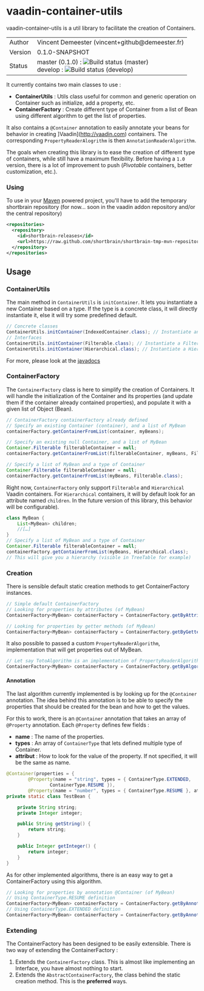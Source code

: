 # vaadin-container-utils

vaadin-container-utils is a util library to facilitate the creation of Containers.

<table>
  <tr>
    <td>Author</td>
    <td>Vincent Demeester (vincent+github@demeester.fr)</td>
  </tr>
  <tr>
    <td>Version</td>
    <td>0.1.0-SNAPSHOT</td>
  </tr>
  <tr>
    <td>Status</td>
    <td>master (0.1.0) : <img src="https://secure.travis-ci.org/vdemeester/vaadin-container-utils.png?branch=master" alt="Build status (master)" /><br />
    develop : <img src="https://secure.travis-ci.org/vdemeester/vaadin-container-utils.png?branch=develop" alt="Build status (develop)" /></td>
  </tr>
</table>

It currently contains two main classes to use :

* __ContainerUtils__ : Utils class useful for common and generic operation on Container such as initialize, add a property, etc.
* __ContainerFactory__ : Create different type of Container from a list of Bean using different algorithm to get the list of properties.

It also contains a ``@Container`` annotation to easily annotate your beans for behavior 
in creating ]Vaadin](http://vaadin.com) containers. The corresponding ``PropertyReaderAlogrithm``
is then ``AnnotationReaderAlgorithm``.

The goals when creating this library is to ease the creation of different type of containers,
while still have a maximum flexibility. Before having a ``1.0`` version, there is a lot of
improvement to push (_Pivotable_ containers, better customization, etc.).

### Using

To use in your [Maven](http://maven.apache.org) powered project, you'll have to add
the temporary shortbrain repository (for now… soon in the vaadin addon repository and/or
the central repository)

```xml
<repositories>
  <repository>
    <id>shortbrain-releases</id>
    <url>https://raw.github.com/shortbrain/shortbrain-tmp-mvn-repository/master/releases</url>
  </repository>
</repositories>
```
	
## Usage

### ContainerUtils

The main method in ``ContainerUtils`` is ``initContainer``. It lets you instantiate a new Container based on a type.
If the type is a concrete class, it will directly instantiate it, else it will try some predefined default.

```java
// Concrete classes
ContainerUtils.initContainer(IndexedContainer.class); // Instantiate an IndexedContainer
// Interfaces
ContainerUtils.initContainer(Filterable.class); // Instantiate a Filterable container (using IndexedContainer)
ContainerUtils.initContainer(Hierarchical.class); // Instantiate a Hierarchical container (using HierarchicalContainer)
```

For more, please look at the [javadocs](/apidocs/org/shortbrain/vaadin/container/ContainerUtils.html)

### ContainerFactory

The ``ContainerFactory`` class is here to simplify the creation of Containers. 
It will handle the initialization of the Container and its properties (and update them if
the container already contained properties), and populate it with a given list of Object (Bean).

```java
// ContainerFactory containerFactory already defined
// Specify an existing Container (container), and a list of MyBean
containerFactory.getContainerFromList(container, myBeans);

// Specify an existing null Container, and a list of MyBean
Container.Filterable filterableContainer = null;
containerFactory.getContainerFromList(filterableContainer, myBeans, Filterable.class);

// Specify a list of MyBean and a type of Container
Container.Filterable filterableContainer = null;
containerFactory.getContainerFromList(myBeans, Filterable.class);
```

Right now, ``ContainerFactory`` only support ``Filterable`` and ``Hierarchical`` Vaadin containers.
For ``Hierarchical`` containers, it will by default look for an attribute named ``children``. In the 
future version of this library, this behavior will be configurable).

```java
class MyBean {
	List<MyBean> children;
	//[…]
}
// Specify a list of MyBean and a type of Container
Container.Filterable filterableContainer = null;
containerFactory.getContainerFromList(myBeans, Hierarchical.class);
// This will give you a hierarchy (visible in TreeTable for example)
```

### Creation
	
There is sensible default static creation methods to get ContainerFactory instances.

```java
// Simple default ContainerFactory
// Looking for properties by attributes (of MyBean)
ContainerFactory<MyBean> containerFactory = ContainerFactory.getByAttributes(MyBean.class);

// Looking for properties by getter methods (of MyBean)
ContainerFactory<MyBean> containerFactory = ContainerFactory.getByGetters(MyBean.class);
```

It also possible to passed a custom ``PropertyReaderAlgorithm``, implementation that will get 
properties out of MyBean.

```java
// Let say TotoAlgorithm is an implementation of PropertyReaderAlgorithm
ContainerFactory<MyBean> containerFactory = ContainerFactory.getByAlgorithm(MyBean.class, new TotoAlgorithm());
```

#### Annotation

The last algorithm currently implemented is by looking up for the ``@Container`` annotation.
The idea behind this annotation is to be able to specify the properties that should be created
for the bean and how to get the values.

For this to work, there is an ``@Container`` annotation that takes an array of ``@Property`` annotation.
Each ``@Property`` defines few fields :

* __name__ : The name of the properties.
* __types__ : An array of ``ContainerType`` that lets defined multiple type of Container.
* __attribut__ : How to look for the value of the property. If not specified, it will be the same as name.

```java
@Container(properties = {
		@Property(name = "string", types = { ContainerType.EXTENDED,
				ContainerType.RESUME }),
		@Property(name = "number", types = { ContainerType.RESUME }, attribute = "integer") })
private static class TestBean {

	private String string;
	private Integer integer;

	public String getString() {
		return string;
	}

	public Integer getInteger() {
		return integer;
	}
}
```

As for other implemented algorithms, there is an easy way to get a ContainerFactory using
this algorithm.

```java
// Looking for properties by annotation @Container (of MyBean)
// Using ContainerType.RESUME definition
ContainerFactory<MyBean> containerFactory = ContainerFactory.getByAnnotation(MyBean.class, ContainerType.RESUME);
// Using ContainerType.EXTENDED definition
ContainerFactory<MyBean> containerFactory = ContainerFactory.getByAnnotation(MyBean.class, ContainerType.EXTENDED);
```

### Extending

The ContainerFactory has been designed to be easily extensible. There is two way of extending the ContainerFactory :

1. Extends the ``ContainerFactory`` class. This is almost like implementing an Interface, you have almost nothing to start.
2. Extends the ``AbstractContainerFactory``, the class behind the static creation method. This is the __preferred__ ways.